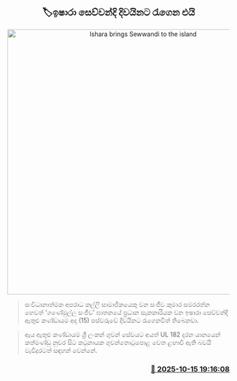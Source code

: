 <p align='center'><b><h2 align='center' title='Ishara brings Sewwandi to the island'>🏷ඉෂාරා සෙව්වන්දි දිවයිනට රැගෙන එයි</h2></b></p>
<p align='center'><img src='https://helakuru.sgp1.cdn.digitaloceanspaces.com/esana/images/lib/ishara-seuwadi-new.jpg' width='600' alt='Ishara brings Sewwandi to the island'></p>

> සංවිධානාත්මක අපරාධ කල්ලි සාමාජිකයෙකු වන සංජීව කුමාර සමරරත්න හෙවත් 'ගණේමුල්ල සංජීව' ඝාතනයේ ප්‍රධාන සැකකාරියක වන ඉෂාරා සෙව්වන්දි ඇතුළු කණ්ඩායම අද (15) පස්වරුවේ දිවයිනට රැගෙනවිත් තිබෙනවා.

> ඇය ඇතුළු කණ්ඩායම ශ්‍රී ලංකන් ගුවන් සේවයට අයත් UL 182 දරන යානයෙන් කත්මණ්ඩු නුවර සිට කටුනායක ගුවන්තොටුපොළ වෙත ළඟාවී ඇති බවයි වැඩිදුරටත් සඳහන් වෙන්නේ.



<h3 align='right'><a href='https://www.helakuru.lk/esana/p/114532/'>📅 2025-10-15 19:16:08</a></h3>
